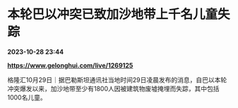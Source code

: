 # 本轮巴以冲突已致加沙地带上千名儿童失踪

**2023-10-28 23:44**

**https://www.gelonghui.com/live/1269125**

格隆汇10月29日｜据巴勒斯坦通讯社当地时间29日凌晨发布的消息，自巴以本轮冲突爆发以来，加沙地带至少有1800人因被建筑物废墟掩埋而失踪，其中包括1000名儿童。